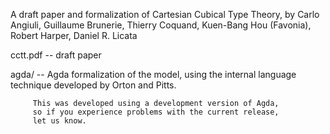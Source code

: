 
A draft paper and formalization of Cartesian Cubical Type Theory, by
Carlo Angiuli, Guillaume Brunerie, Thierry Coquand, 
Kuen-Bang Hou (Favonia), Robert Harper, Daniel R. Licata

cctt.pdf -- draft paper

agda/ -- Agda formalization of the model, using the internal language
         technique developed by Orton and Pitts.

         This was developed using a development version of Agda,
         so if you experience problems with the current release,
         let us know.  

